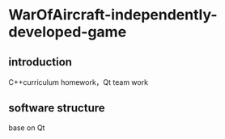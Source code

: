 # WarOfAircraft-independently-developed-game
## introduction
C++curriculum homework，Qt team work

## software structure
base on Qt
